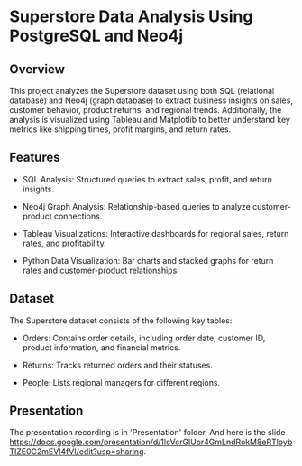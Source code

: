 # Superstore Data Analysis Using PostgreSQL and Neo4j
## Overview

This project analyzes the Superstore dataset using both SQL (relational database) and Neo4j (graph database) to extract business insights on sales, customer behavior, product returns, and regional trends. Additionally, the analysis is visualized using Tableau and Matplotlib to better understand key metrics like shipping times, profit margins, and return rates.

## Features

- SQL Analysis: Structured queries to extract sales, profit, and return insights.

- Neo4j Graph Analysis: Relationship-based queries to analyze customer-product connections.

- Tableau Visualizations: Interactive dashboards for regional sales, return rates, and profitability.

- Python Data Visualization: Bar charts and stacked graphs for return rates and customer-product relationships.

## Dataset

The Superstore dataset consists of the following key tables:

- Orders: Contains order details, including order date, customer ID, product information, and financial metrics.

- Returns: Tracks returned orders and their statuses.

- People: Lists regional managers for different regions.

## Presentation

The presentation recording is in 'Presentation' folder. And here is the slide https://docs.google.com/presentation/d/1lcVcrGlUor4GmLndRokM8eRTloybTlZE0C2mEVl4fVI/edit?usp=sharing.
